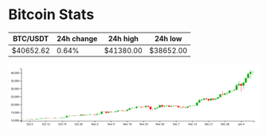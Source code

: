 # Bitcoin Stats

BTC/USDT|24h change|24h high|24h low|
|---|---|---|---|
|$40652.62|0.64%|$41380.00|$38652.00|

<img src="./chart.svg">
